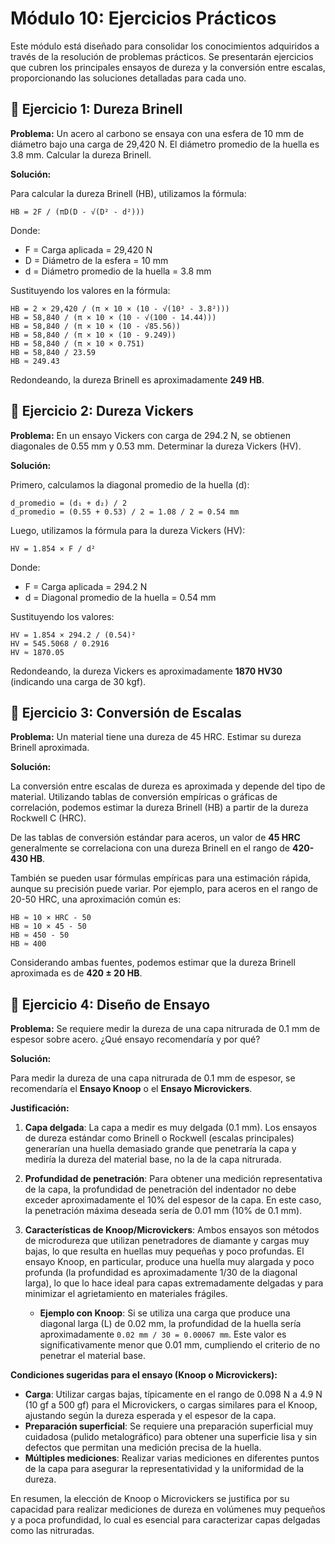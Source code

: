 # Módulo 10: Ejercicios Prácticos

Este módulo está diseñado para consolidar los conocimientos adquiridos a través de la resolución de problemas prácticos. Se presentarán ejercicios que cubren los principales ensayos de dureza y la conversión entre escalas, proporcionando las soluciones detalladas para cada uno.

## 🧮 Ejercicio 1: Dureza Brinell

**Problema:** Un acero al carbono se ensaya con una esfera de 10 mm de diámetro bajo una carga de 29,420 N. El diámetro promedio de la huella es 3.8 mm. Calcular la dureza Brinell.

**Solución:**

Para calcular la dureza Brinell (HB), utilizamos la fórmula:

```
HB = 2F / (πD(D - √(D² - d²)))
```

Donde:
- F = Carga aplicada = 29,420 N
- D = Diámetro de la esfera = 10 mm
- d = Diámetro promedio de la huella = 3.8 mm

Sustituyendo los valores en la fórmula:

```
HB = 2 × 29,420 / (π × 10 × (10 - √(10² - 3.8²)))
HB = 58,840 / (π × 10 × (10 - √(100 - 14.44)))
HB = 58,840 / (π × 10 × (10 - √85.56))
HB = 58,840 / (π × 10 × (10 - 9.249))
HB = 58,840 / (π × 10 × 0.751)
HB = 58,840 / 23.59
HB ≈ 249.43
```

Redondeando, la dureza Brinell es aproximadamente **249 HB**.

## 🧮 Ejercicio 2: Dureza Vickers

**Problema:** En un ensayo Vickers con carga de 294.2 N, se obtienen diagonales de 0.55 mm y 0.53 mm. Determinar la dureza Vickers (HV).

**Solución:**

Primero, calculamos la diagonal promedio de la huella (d):

```
d_promedio = (d₁ + d₂) / 2
d_promedio = (0.55 + 0.53) / 2 = 1.08 / 2 = 0.54 mm
```

Luego, utilizamos la fórmula para la dureza Vickers (HV):

```
HV = 1.854 × F / d²
```

Donde:
- F = Carga aplicada = 294.2 N
- d = Diagonal promedio de la huella = 0.54 mm

Sustituyendo los valores:

```
HV = 1.854 × 294.2 / (0.54)²
HV = 545.5068 / 0.2916
HV ≈ 1870.05
```

Redondeando, la dureza Vickers es aproximadamente **1870 HV30** (indicando una carga de 30 kgf).

## 🧮 Ejercicio 3: Conversión de Escalas

**Problema:** Un material tiene una dureza de 45 HRC. Estimar su dureza Brinell aproximada.

**Solución:**

La conversión entre escalas de dureza es aproximada y depende del tipo de material. Utilizando tablas de conversión empíricas o gráficas de correlación, podemos estimar la dureza Brinell (HB) a partir de la dureza Rockwell C (HRC).

De las tablas de conversión estándar para aceros, un valor de **45 HRC** generalmente se correlaciona con una dureza Brinell en el rango de **420-430 HB**.

También se pueden usar fórmulas empíricas para una estimación rápida, aunque su precisión puede variar. Por ejemplo, para aceros en el rango de 20-50 HRC, una aproximación común es:

```
HB ≈ 10 × HRC - 50
HB ≈ 10 × 45 - 50
HB ≈ 450 - 50
HB ≈ 400
```

Considerando ambas fuentes, podemos estimar que la dureza Brinell aproximada es de **420 ± 20 HB**.

## 🧮 Ejercicio 4: Diseño de Ensayo

**Problema:** Se requiere medir la dureza de una capa nitrurada de 0.1 mm de espesor sobre acero. ¿Qué ensayo recomendaría y por qué?

**Solución:**

Para medir la dureza de una capa nitrurada de 0.1 mm de espesor, se recomendaría el **Ensayo Knoop** o el **Ensayo Microvickers**.

**Justificación:**

1.  **Capa delgada**: La capa a medir es muy delgada (0.1 mm). Los ensayos de dureza estándar como Brinell o Rockwell (escalas principales) generarían una huella demasiado grande que penetraría la capa y mediría la dureza del material base, no la de la capa nitrurada.

2.  **Profundidad de penetración**: Para obtener una medición representativa de la capa, la profundidad de penetración del indentador no debe exceder aproximadamente el 10% del espesor de la capa. En este caso, la penetración máxima deseada sería de 0.01 mm (10% de 0.1 mm).

3.  **Características de Knoop/Microvickers**: Ambos ensayos son métodos de microdureza que utilizan penetradores de diamante y cargas muy bajas, lo que resulta en huellas muy pequeñas y poco profundas. El ensayo Knoop, en particular, produce una huella muy alargada y poco profunda (la profundidad es aproximadamente 1/30 de la diagonal larga), lo que lo hace ideal para capas extremadamente delgadas y para minimizar el agrietamiento en materiales frágiles.

    *   **Ejemplo con Knoop**: Si se utiliza una carga que produce una diagonal larga (L) de 0.02 mm, la profundidad de la huella sería aproximadamente `0.02 mm / 30 = 0.00067 mm`. Este valor es significativamente menor que 0.01 mm, cumpliendo el criterio de no penetrar el material base.

**Condiciones sugeridas para el ensayo (Knoop o Microvickers):**

-   **Carga**: Utilizar cargas bajas, típicamente en el rango de 0.098 N a 4.9 N (10 gf a 500 gf) para el Microvickers, o cargas similares para el Knoop, ajustando según la dureza esperada y el espesor de la capa.
-   **Preparación superficial**: Se requiere una preparación superficial muy cuidadosa (pulido metalográfico) para obtener una superficie lisa y sin defectos que permitan una medición precisa de la huella.
-   **Múltiples mediciones**: Realizar varias mediciones en diferentes puntos de la capa para asegurar la representatividad y la uniformidad de la dureza.

En resumen, la elección de Knoop o Microvickers se justifica por su capacidad para realizar mediciones de dureza en volúmenes muy pequeños y a poca profundidad, lo cual es esencial para caracterizar capas delgadas como las nitruradas.


